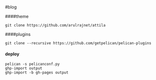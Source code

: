 #blog

####theme 
```git
git clone https://github.com/arulrajnet/attila
```

####plugins 
```git
git clone --recursive https://github.com/getpelican/pelican-plugins
```
#### deploy 
```
pelican -s pelicanconf.py
ghp-import output
ghp-import -b gh-pages output
```